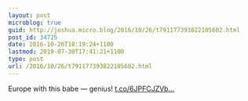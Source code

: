 ```yaml
---
layout: post
microblog: true
guid: http://joshua.micro.blog/2016/10/26/t791177393822105602.html
post_id: 34725
date: 2016-10-26T18:19:24+1100
lastmod: 2019-07-30T17:41:21+1100
type: post
url: /2016/10/26/t791177393822105602.html
---
```

Europe with this babe — genius! [t.co/6JPFCJZVb...](https://t.co/6JPFCJZVbl)
